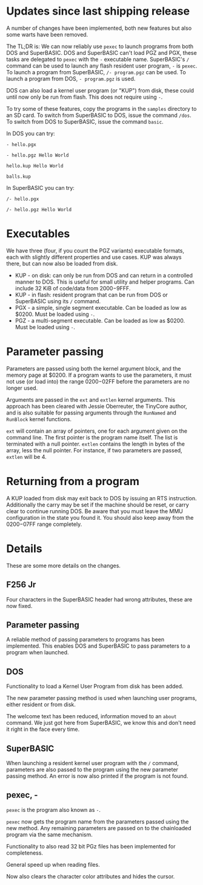 # Updates since last shipping release
A number of changes have been implemented, both new features but also some warts have been removed.

The TL;DR is: We can now reliably use `pexec` to launch programs from both DOS and SuperBASIC. DOS and SuperBASIC can't load PGZ and PGX, these tasks are delegated to `pexec` with the `-` executable name. SuperBASIC's `/` command can be used to launch any flash resident user program, `-` is `pexec`. To launch a program from SuperBASIC, `/- program.pgz` can be used. To launch a program from DOS, `- program.pgz` is used. 

DOS can also load a kernel user program (or "KUP") from disk, these could until now only be run from flash. This does not require using `-`.

To try some of these features, copy the programs in the `samples` directory to an SD card. To switch from SuperBASIC to DOS, issue the command `/dos`. To switch from DOS to SuperBASIC, issue the command `basic`.

In DOS you can try:

`- hello.pgx`

`- hello.pgz Hello World`

`hello.kup Hello World`

`balls.kup`

In SuperBASIC you can try:

`/- hello.pgx`

`/- hello.pgz Hello World`

# Executables
We have three (four, if you count the PGZ variants) executable formats, each with slightly different properties and use cases. KUP was always there, but can now also be loaded from disk.

* KUP - on disk: can only be run from DOS and can return in a controlled manner to DOS. This is useful for small utility and helper programs. Can include 32 KiB of code/data from $2000-$9FFF.
* KUP - in flash: resident program that can be run from DOS or SuperBASIC using its `/` command.
* PGX - a simple, single segment executable. Can be loaded as low as $0200. Must be loaded using `-`.
* PGZ - a multi-segment executable. Can be loaded as low as $0200. Must be loaded using `-`.

# Parameter passing
Parameters are passed using both the kernel argument block, and the memory page at $0200. If a program wants to use the parameters, it must not use (or load into) the range $0200-$02FF before the parameters are no longer used.

Arguments are passed in the `ext` and `extlen` kernel arguments. This approach has been cleared with Jessie Oberreuter, the TinyCore author, and is also suitable for passing arguments through the `RunNamed` and `RunBlock` kernel functions.

`ext` will contain an array of pointers, one for each argument given on the command line. The first pointer is the program name itself. The list is terminated with a null pointer. `extlen` contains the length in bytes of the array, less the null pointer. For instance, if two parameters are passed, `extlen` will be 4.

# Returning from a program
A KUP loaded from disk may exit back to DOS by issuing an RTS instruction. Additionally the carry may be set if the machine should be reset, or carry clear to continue running DOS. Be aware that you must leave the MMU configuration in the state you found it. You should also keep away from the $0200-$07FF range completely.

# Details
These are some more details on the changes.

## F256 Jr
Four characters in the SuperBASIC header had wrong attributes, these are now fixed.

## Parameter passing
A reliable method of passing parameters to programs has been implemented. This enables DOS and SuperBASIC to pass parameters to a program when launched.

## DOS
Functionality to load a Kernel User Program from disk has been added.

The new parameter passing method is used when launching user programs, either resident or from disk.

The welcome text has been reduced, information moved to an `about` command. We just got here from SuperBASIC, we know this and don't need it right in the face every time.

## SuperBASIC
When launching a resident kernel user program with the `/` command, parameters are also passed to the program using the new parameter passing method. An error is now also printed if the program is not found.

## pexec, -
`pexec` is the program also known as `-`.

`pexec` now gets the program name from the parameters passed using the new method. Any remaining parameters are passed on to the chainloaded program via the same mechanism.

Functionality to also read 32 bit PGz files has been implemented for completeness.

General speed up when reading files.

Now also clears the character color attributes and hides the cursor.
